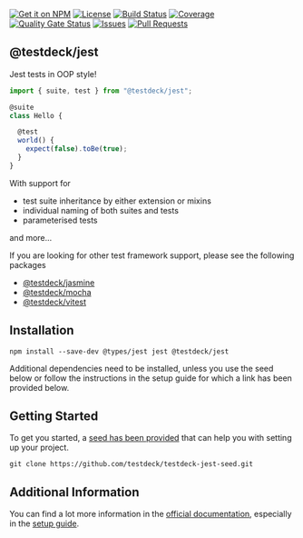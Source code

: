 [![Get it on NPM](https://img.shields.io/npm/v/@testdeck/jest.svg)](https://www.npmjs.com/package/@testdeck/jest)
[![License](https://img.shields.io/badge/License-Apache_2.0-blue.svg)](https://opensource.org/licenses/Apache-2.0)
[![Build Status](https://github.com/testdeck/testdeck/actions/workflows/ci.yml/badge.svg)](https://github.com/testdeck/testdeck/actions/workflows/ci.yml)
[![Coverage](https://sonarcloud.io/api/project_badges/measure?project=testdeck_jest&metric=coverage)](https://sonarcloud.io/summary/new_code?id=testdeck_jest)
[![Quality Gate Status](https://sonarcloud.io/api/project_badges/measure?project=testdeck_jest&metric=alert_status)](https://sonarcloud.io/summary/new_code?id=testdeck_jest)
[![Issues](https://img.shields.io/github/issues/testdeck/testdeck/@testdeck/jest)](https://github.com/testdeck/testdeck/issues)
[![Pull Requests](https://img.shields.io/github/issues-pr/testdeck/testdeck/@testdeck/jest)](https://github.com/testdeck/testdeck/pulls)

## @testdeck/jest

Jest tests in OOP style!

```TypeScript
import { suite, test } from "@testdeck/jest";

@suite
class Hello {

  @test
  world() {
    expect(false).toBe(true);
  }
}
```

With support for

- test suite inheritance by either extension or mixins
- individual naming of both suites and tests
- parameterised tests

and more...

If you are looking for other test framework support, please see the following packages

- [@testdeck/jasmine](https://npmjs.com/package/@testdeck/jasmine)
- [@testdeck/mocha](https://npmjs.com/package/@testdeck/mocha)
- [@testdeck/vitest](https://npmjs.com/package/@testdeck/vitest)


## Installation

```shell
npm install --save-dev @types/jest jest @testdeck/jest
```

Additional dependencies need to be installed, unless you use the seed below or follow the instructions in the setup
guide for which a link has been provided below.

## Getting Started

To get you started, a [seed has been provided](https://github.com/testdeck/testdeck-jest-seed) that can help you with
setting up your project.

```shell
git clone https://github.com/testdeck/testdeck-jest-seed.git
```

## Additional Information

You can find a lot more information in the [official documentation](https://testdeck.org/), especially in the
[setup guide](https://testdeck.org/pages/guide/setup).
